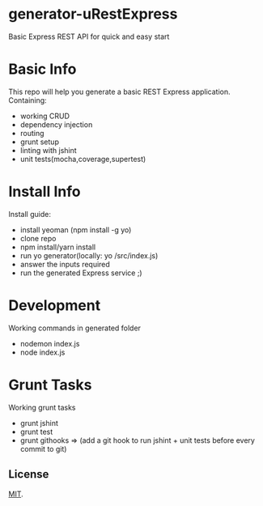 # generator-uRestExpress
Basic Express REST API for quick and easy start

# Basic Info

This repo will help you generate a basic REST Express application. Containing:
- working CRUD
- dependency injection
- routing
- grunt setup
- linting with jshint
- unit tests(mocha,coverage,supertest)

# Install Info

Install guide:
- install yeoman (npm install -g yo)
- clone repo 
- npm install/yarn install
- run yo generator(locally: yo <path to repo>/src/index.js)
- answer the inputs required
- run the generated Express service ;)

# Development

Working commands in generated folder
- nodemon index.js
- node index.js

# Grunt Tasks

Working grunt tasks
- grunt jshint
- grunt test
- grunt githooks => (add a git hook to run jshint + unit tests before every commit to git)

## License

[MIT](./LICENSE).

